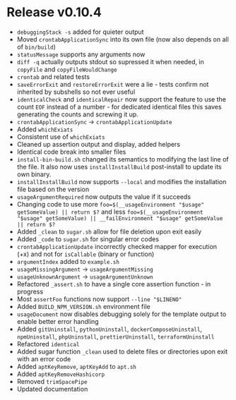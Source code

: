 # Release v0.10.4

- `debuggingStack -s` added for quieter output
- Moved `crontabApplicationSync` into its own file (now also depends on all of `bin/build`)
- `statusMessage` supports any arguments now
- `diff -q` actually outputs stdout so supressed it when needed, in `copyFile` and `copyFileWouldChange`
- `crontab` and related tests
- `saveErrorExit` and `restoreErrorExit` were a lie - tests confirm not inherited by subshells so not ever useful
- `identicalCheck` and `identicalRepair` now support the feature to use the count `EOF` instead of a number - for dedicated identical files this saves generating the counts and screwing it up.
- `crontabApplicationSync` -> `crontabApplicationUpdate`
- Added `whichExiats`
- Consistent use of `whichExiats`
- Cleaned up assertion output and display, added helpers
- Identical code break into smaller files
- `install-bin-build.sh` changed its semantics to modifying the last line of the file. It also now uses `installInstallBuild` post-install to update its own binary.
- `installInstallBuild` now supports `--local` and modifies the installation file based on the version
- `usageArgumentRequired` now outputs the value if it succeeds
- Changing code to use more `foo=$(__usageEnvironment "$usage" getSomeValue) || return $?` and less `foo=$(__usageEnvironment "$usage" getSomeValue) || __failEnvironment "$usage" getSomeValue || return $?`
- Added `_clean` to `sugar.sh` allow for file deletion upon exit easily
- Added `_code` to `sugar.sh` for singular error codes
- `crontabApplicationUpdate` incorrectly checked mapper for execution (+x) and not for `isCallable` (binary or function)
- `argumentIndex` added to `example.sh`
- `usageMissingArgument` -> `usageArgumentMissing`
- `usageUnknownArgument` -> `usageArgumentUnknown`
- Refactored `_assert.sh` to have a single core assertion function - in progress
- Most `assertFoo` functions now support `--line "$LINENO"`
- Added `BUILD_NPM_VERSION.sh` environment file
- `usageDocument` now disables debugging solely for the template output to enable better error handling
- Added `gitUninstall`, `pythonUninstall`, `dockerComposeUninstall`, `npmUninstall`, `phpUninstall`, `prettierUninstall`, `terraformUninstall`
- Refactored `identical`
- Added sugar function `_clean` used to delete files or directories upon exit with an error code
- Added `aptKeyRemove`, `aptKeyAdd` to `apt.sh`
- Added `aptKeyRemoveHashicorp`
- Removed `trimSpacePipe`
- Updated documentation
